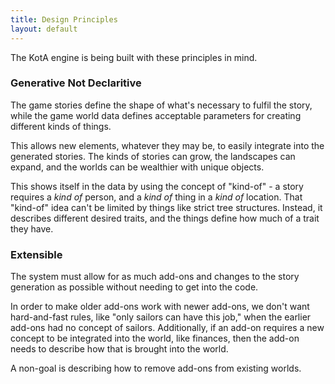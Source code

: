 ```yaml
---
title: Design Principles
layout: default
---
```


The KotA engine is being built with these principles in mind.


### Generative Not Declaritive

The game stories define the shape of what's necessary to fulfil the story, while the game world data defines acceptable parameters for creating different kinds of things.

This allows new elements, whatever they may be, to easily integrate into the generated stories.  The kinds of stories can grow, the landscapes can expand, and the worlds can be wealthier with unique objects.

This shows itself in the data by using the concept of "kind-of" - a story requires a *kind of* person, and a *kind of* thing in a *kind of* location.  That "kind-of" idea can't be limited by things like strict tree structures.  Instead, it describes different desired traits, and the things define how much of a trait they have.


### Extensible

The system must allow for as much add-ons and changes to the story generation as possible without needing to get into the code.

In order to make older add-ons work with newer add-ons, we don't want hard-and-fast rules, like "only sailors can have this job," when the earlier add-ons had no concept of sailors.  Additionally, if an add-on requires a new concept to be integrated into the world, like finances, then the add-on needs to describe how that is brought into the world.

A non-goal is describing how to remove add-ons from existing worlds.
